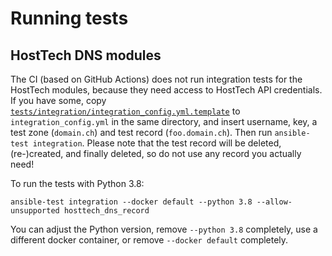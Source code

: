 # Running tests

## HostTech DNS modules

The CI (based on GitHub Actions) does not run integration tests for the HostTech modules, because they need access to HostTech API credentials. If you have some, copy [`tests/integration/integration_config.yml.template`](https://github.com/ansible-collections/community.dns/blob/main/tests/integration/integration_config.yml.template) to `integration_config.yml` in the same directory, and insert username, key, a test zone (`domain.ch`) and test record (`foo.domain.ch`). Then run `ansible-test integration`. Please note that the test record will be deleted, (re-)created, and finally deleted, so do not use any record you actually need!

To run the tests with Python 3.8:
```
ansible-test integration --docker default --python 3.8 --allow-unsupported hosttech_dns_record
```
You can adjust the Python version, remove `--python 3.8` completely, use a different docker container, or remove `--docker default` completely.
